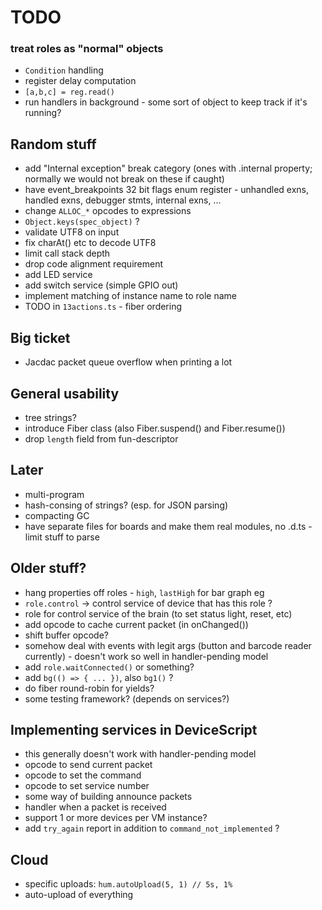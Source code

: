 # TODO

### treat roles as "normal" objects
* `Condition` handling
* register delay computation
* `[a,b,c] = reg.read()`
* run handlers in background - some sort of object to keep track if it's running?

## Random stuff
* add "Internal exception" break category (ones with .internal property; normally we would not break on these if caught)
* have event_breakpoints 32 bit flags enum register - unhandled exns, handled exns, debugger stmts, internal exns, ...
* change `ALLOC_*` opcodes to expressions
* `Object.keys(spec_object)` ?
* validate UTF8 on input
* fix charAt() etc to decode UTF8
* limit call stack depth
* drop code alignment requirement
* add LED service
* add switch service (simple GPIO out)
* implement matching of instance name to role name
* TODO in `13actions.ts` - fiber ordering

## Big ticket
* Jacdac packet queue overflow when printing a lot

## General usability
* tree strings?
* introduce Fiber class (also Fiber.suspend() and Fiber.resume())
* drop `length` field from fun-descriptor

## Later
* multi-program
* hash-consing of strings? (esp. for JSON parsing)
* compacting GC
* have separate files for boards and make them real modules, no .d.ts - limit stuff to parse

## Older stuff?

* hang properties off roles - `high`, `lastHigh` for bar graph eg
* `role.control` -> control service of device that has this role ?
* role for control service of the brain (to set status light, reset, etc)
* add opcode to cache current packet (in onChanged())
* shift buffer opcode?
* somehow deal with events with legit args (button and barcode reader currently) - doesn't work so well in handler-pending model
* add `role.waitConnected()` or something?
* add `bg(() => { ... })`, also `bg1()` ?
* do fiber round-robin for yields?
* some testing framework? (depends on services?)

## Implementing services in DeviceScript

* this generally doesn't work with handler-pending model
* opcode to send current packet
* opcode to set the command
* opcode to set service number
* some way of building announce packets
* handler when a packet is received
* support 1 or more devices per VM instance?
* add `try_again` report in addition to `command_not_implemented` ?

## Cloud

* specific uploads: `hum.autoUpload(5, 1) // 5s, 1%`
* auto-upload of everything
